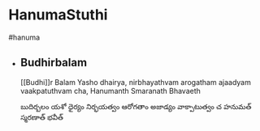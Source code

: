 # HanumaStuthi

#hanuma
- ## Budhirbalam
  
  [[Budhi]]r Balam Yasho dhairya, nirbhayathvam arogatham ajaadyam vaakpatuthvam cha, Hanumanth Smaranath Bhavaeth
  
  బుదిర్బలం యశో ధైర్యం నిర్భయత్వం ఆరోగతాం అజాడ్యం వాక్పాటుత్వం చ హనుమత్ స్మరణాత్ భవీత్